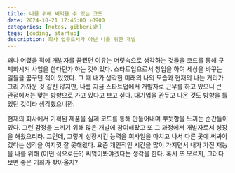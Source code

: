 ```yaml
---
title: 나를 위해 써먹을 수 있는 코드
date: 2024-10-21 17:46:00 +0900
categories: [notes, gibberish]
tags: [coding, startup]
description: 회사 업무로서가 아닌 나를 위한 개발
---
```


꽤나 어렸을 적에 개발자를 꿈꿨던 이유는 머릿속으로 생각하는 것들을 코드를 통해 구체화시켜 사업을 한다던가 하는 것이었다. 스타트업으로서 창업을 하여 세상을 바꾸는 일들을 꿈꾸던 적이 있었다. 그 때 내가 생각한 미래의 나의 모습과 현재의 나는 거리가 그리 가까운 것 같진 않지만, 나름 지금 스타트업에서 개발자로 근무를 하고 있으니 큰 관점에서는 맞는 방향으로 가고 있다고 보고 싶다. 대기업을 관두고 나온 것도 방향을 틀었던 것이라 생각했으니깐.

현재의 회사에서 기획된 제품을 실제 코드를 통해 만들어내며 뿌듯함을 느끼는 순간들이 있다. 그런 감정을 느끼기 위해 많은 개발에 참여해왔고 또 그 과정에서 개발자로서 성장을 해왔으리라. 그런데, 그렇게 성장시킨 능력을 회사일을 마치고 나서 다른 곳에 써봐야겠다는 생각을 여지껏 잘 못해왔다. 요즘 개인적인 시간을 많이 가지면서 내가 가진 재능을 나를 위해 (어떤 식으로든?) 써먹어봐야겠다는 생각을 한다. 혹시 또 모르지, 그러다보면 좋은 기회가 찾아올지?

